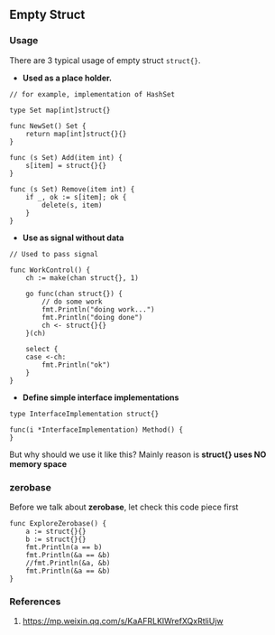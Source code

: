 ## Empty Struct

### Usage

There are 3 typical usage of empty struct `struct{}`.

* **Used as a place holder.** 

```
// for example, implementation of HashSet

type Set map[int]struct{}

func NewSet() Set {
    return map[int]struct{}{}
}

func (s Set) Add(item int) {
    s[item] = struct{}{}
}

func (s Set) Remove(item int) {
    if _, ok := s[item]; ok {
        delete(s, item)
    }
}
```

* **Use as signal without data**

```
// Used to pass signal

func WorkControl() {
	ch := make(chan struct{}, 1)

	go func(chan struct{}) {
		// do some work
		fmt.Println("doing work...")
		fmt.Println("doing done")
		ch <- struct{}{}
	}(ch)

	select {
	case <-ch:
		fmt.Println("ok")
	}
}
```

* **Define simple interface implementations**

```
type InterfaceImplementation struct{}

func(i *InterfaceImplementation) Method() {
}
```

But why should we use it like this? Mainly reason is **struct{} uses NO memory space**


### zerobase

Before we talk about **zerobase**, let check this code piece first

```
func ExploreZerobase() {
	a := struct{}{}
	b := struct{}{}
	fmt.Println(a == b)
	fmt.Println(&a == &b)
	//fmt.Println(&a, &b)
	fmt.Println(&a == &b)
}
```
   



### References

1. https://mp.weixin.qq.com/s/KaAFRLKlWrefXQxRtliUjw


